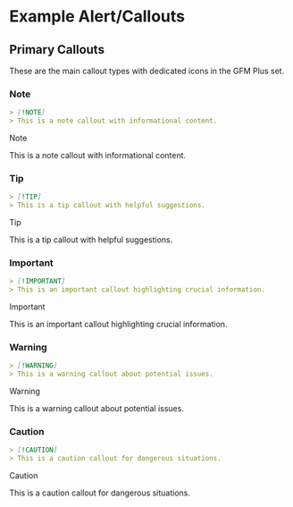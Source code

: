 # Example Alert/Callouts

## Primary Callouts

These are the main callout types with dedicated icons in the GFM Plus set.

### Note

```markdown
> [!NOTE]
> This is a note callout with informational content.
```

> [!NOTE]
> This is a note callout with informational content.

### Tip

```markdown
> [!TIP]
> This is a tip callout with helpful suggestions.
```

> [!TIP]
> This is a tip callout with helpful suggestions.

### Important

```markdown
> [!IMPORTANT]
> This is an important callout highlighting crucial information.
```

> [!IMPORTANT]
> This is an important callout highlighting crucial information.

### Warning

```markdown
> [!WARNING]
> This is a warning callout about potential issues.
```

> [!WARNING]
> This is a warning callout about potential issues.

### Caution

```markdown
> [!CAUTION]
> This is a caution callout for dangerous situations.
```

> [!CAUTION]
> This is a caution callout for dangerous situations.

